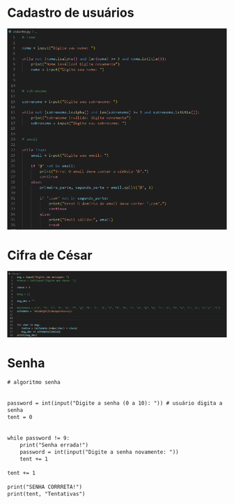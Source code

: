 

<h1> Cadastro de usuários </h1>

![alt text](image.png)

<h1> Cifra de César </h1>

![alt text](image-1.png)

<h1> Senha </h1>

```
# algoritmo senha


password = int(input("Digite a senha (0 a 10): ")) # usuário digita a senha
tent = 0


while password != 9:
    print("Senha errada!")
    password = int(input("Digite a senha novamente: "))
    tent += 1

tent += 1

print("SENHA CORRRETA!")
print(tent, "Tentativas")
```
